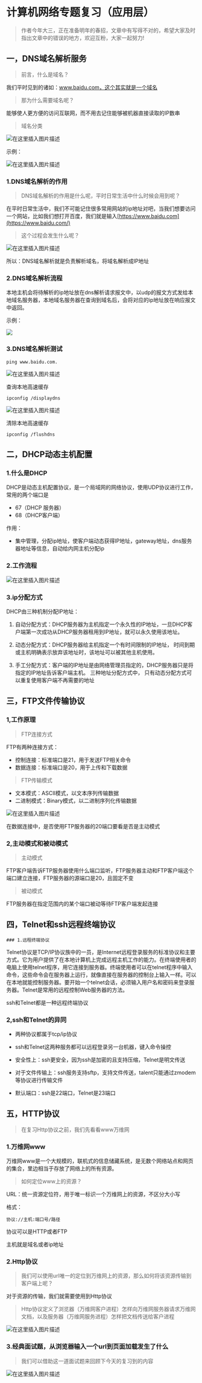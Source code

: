 # 计算机网络专题复习（应用层）

> 作者今年大三，正在准备明年的春招，文章中有写得不对的，希望大家及时指出文章中的错误的地方，欢迎互粉，大家一起努力!

## 一，DNS域名解析服务

> 前言，什么是域名？

我们平时见到的诸如：www.baidu.com，这个其实就是一个域名

> 那为什么需要域名呢？

能够使人更方便的访问互联网，而不用去记住能够被机器直接读取的IP数串

> 域名分类



![在这里插入图片描述](https://img-blog.csdnimg.cn/2019101513125221.png?x-oss-process=image/watermark,type_ZmFuZ3poZW5naGVpdGk,shadow_10,text_aHR0cHM6Ly9ibG9nLmNzZG4ubmV0L3dlaXhpbl80MTkyMjI4OQ==,size_16,color_FFFFFF,t_70)

示例：

![在这里插入图片描述](https://img-blog.csdnimg.cn/2019101513065130.png?x-oss-process=image/watermark,type_ZmFuZ3poZW5naGVpdGk,shadow_10,text_aHR0cHM6Ly9ibG9nLmNzZG4ubmV0L3dlaXhpbl80MTkyMjI4OQ==,size_16,color_FFFFFF,t_70)

### 1.DNS域名解析的作用

> DNS域名解析的作用是什么呢，平时日常生活中什么时候会用到呢？

在平时日常生活中，我们不可能记住很多常用网站的ip地址对吧，当我们想要访问一个网站，比如我们想打开百度，我们就是输入[https://www.baidu.com](https://www.baidu.com/)

> 这个过程会发生什么呢？

![在这里插入图片描述](https://img-blog.csdnimg.cn/20191014225241906.png?x-oss-process=image/watermark,type_ZmFuZ3poZW5naGVpdGk,shadow_10,text_aHR0cHM6Ly9ibG9nLmNzZG4ubmV0L3dlaXhpbl80MTkyMjI4OQ==,size_16,color_FFFFFF,t_70)

所以：DNS域名解析就是负责解析域名，将域名解析成IP地址

### 2.DNS域名解析流程

本地主机会将待解析的ip地址放在dns解析请求报文中，以udp的报文方式发给本地域名服务器，本地域名服务器在查询到域名后，会将对应的ip地址放在响应报文中返回。

示例：

![](https://gss2.bdstatic.com/9fo3dSag_xI4khGkpoWK1HF6hhy/baike/c0%3Dbaike150%2C5%2C5%2C150%2C50/sign=3d95231f87d6277ffd1f3a6a49517455/4e4a20a4462309f72ac61ab6720e0cf3d6cad6ed.jpg)

### 3.DNS域名解析测试

```shell
ping www.baidu.com.
```

![在这里插入图片描述](https://img-blog.csdnimg.cn/20191014230049578.png?x-oss-process=image/watermark,type_ZmFuZ3poZW5naGVpdGk,shadow_10,text_aHR0cHM6Ly9ibG9nLmNzZG4ubmV0L3dlaXhpbl80MTkyMjI4OQ==,size_16,color_FFFFFF,t_70)

查询本地高速缓存

```shell
ipconfig /displaydns
```

![在这里插入图片描述](https://img-blog.csdnimg.cn/20191015132838699.png?x-oss-process=image/watermark,type_ZmFuZ3poZW5naGVpdGk,shadow_10,text_aHR0cHM6Ly9ibG9nLmNzZG4ubmV0L3dlaXhpbl80MTkyMjI4OQ==,size_16,color_FFFFFF,t_70)

清除本地高速缓存

```shell
ipconfig /flushdns
```



## 二，DHCP动态主机配置

### 1.什么是DHCP

DHCP是动态主机配置协议，是一个局域网的网络协议，使用UDP协议进行工作，常用的两个端口是

- 67（DHCP 服务器）
- 68（DHCP客户端）

作用：

- 集中管理，分配ip地址，使客户端动态获得IP地址，gateway地址，dns服务器地址等信息，自动给内网主机分配ip

### 2.工作流程

![在这里插入图片描述](https://img-blog.csdnimg.cn/20191015140546356.png?x-oss-process=image/watermark,type_ZmFuZ3poZW5naGVpdGk,shadow_10,text_aHR0cHM6Ly9ibG9nLmNzZG4ubmV0L3dlaXhpbl80MTkyMjI4OQ==,size_16,color_FFFFFF,t_70)



### 3.ip分配方式

DHCP由三种机制分配IP地址：

1. 自动分配方式：DHCP服务器为主机指定一个永久性的IP地址，一旦DHCP客户端第一次成功从DHCP服务器租用到IP地址，就可以永久使用该地址。


2. 动态分配方式：DHCP服务器给主机指定一个有时间限制的IP地址， 时间到期或主机明确表示放弃该地址时，该地址可以被其他主机使用。
3. 手工分配方式：客户端的IP地址是由网络管理员指定的，DHCP服务器只是将指定的IP地址告诉客户端主机。 三种地址分配方式中， 只有动态分配方式可以重复使用客户端不再需要的地址



## 三，FTP文件传输协议



### 1,工作原理

> FTP连接方式

FTP有两种连接方式：

- 控制连接：标准端口是21，用于发送FTP相关命令
- 数据连接：标准端口是20，用于上传和下载数据

> FTP传输模式

- 文本模式：ASCII模式，以文本序列传输数据
- 二进制模式：Binary模式，以二进制序列化传输数据



![在这里插入图片描述](https://img-blog.csdnimg.cn/2019101520511860.png?x-oss-process=image/watermark,type_ZmFuZ3poZW5naGVpdGk,shadow_10,text_aHR0cHM6Ly9ibG9nLmNzZG4ubmV0L3dlaXhpbl80MTkyMjI4OQ==,size_16,color_FFFFFF,t_70)

在数据连接中，是否使用FTP服务器的20端口要看是否是主动模式



### 2,主动模式和被动模式

> 主动模式

FTP客户端告诉FTP服务器使用什么端口监听，FTP服务器主动和FTP客户端这个端口建立连接，FTP服务器的源端口是20，且固定不变



> 被动模式

FTP服务器在指定范围内的某个端口被动等待FTP客户端发起连接



## 四，Telnet和ssh远程终端协议

	### 1.远程终端协议

Telnet协议是TCP/IP协议族中的一员，是Internet远程登录服务的标准协议和主要方式。它为用户提供了在本地计算机上完成远程主机工作的能力。在终端使用者的电脑上使用telnet程序，用它连接到服务器。终端使用者可以在telnet程序中输入命令，这些命令会在服务器上运行，就像直接在服务器的控制台上输入一样。可以在本地就能控制服务器。要开始一个telnet会话，必须输入用户名和密码来登录服务器。Telnet是常用的远程控制Web服务器的方法。

ssh和Telnet都是一种远程终端协议

### 2,ssh和Telnet的异同

- 两种协议都属于tcp/ip协议

- ssh和Telnet这两种服务都可以远程登录另一台机器，键入命令操控
- 安全性上：ssh更安全，因为ssh是加密的且支持压缩，Telnet是明文传送
- 对于文件传输上：ssh服务支持sftp，支持文件传送，talent只能通过zmodem等协议进行传输文件
- 默认端口：ssh是22端口，Telnet是23端口



## 五，HTTP协议

> 在复习Http协议之前，我们先看看www万维网			

### 1.万维网www

万维网www是一个大规模的，联机式的信息储藏系统，是无数个网络站点和网页的集合，里边相当于存放了网络上的所有资源。

> 如何定位www上的资源？

URL：统一资源定位符，用于唯一标识一个万维网上的资源，不区分大小写

格式：

```url
协议://主机:端口号/路径
```

协议可以是HTTP或者FTP

主机就是域名或者ip地址



### 2.Http协议

> 我们可以使用url唯一的定位到万维网上的资源，那么如何将该资源传输到客户端上呢？

对于资源的传输，我们就需要使用到Http协议

> Http协议定义了浏览器（万维网客户进程）怎样向万维网服务器请求万维网文档，以及服务器（万维网服务进程）怎样把文档传送给客户进程



![在这里插入图片描述](https://img-blog.csdnimg.cn/20191015214742975.png?x-oss-process=image/watermark,type_ZmFuZ3poZW5naGVpdGk,shadow_10,text_aHR0cHM6Ly9ibG9nLmNzZG4ubmV0L3dlaXhpbl80MTkyMjI4OQ==,size_16,color_FFFFFF,t_70)



### 3.经典面试题，从浏览器输入一个url到页面加载发生了什么

> 我们可以借助这一道面试题来回顾下今天的复习到的内容

![在这里插入图片描述](https://img-blog.csdnimg.cn/20191015215957518.png?x-oss-process=image/watermark,type_ZmFuZ3poZW5naGVpdGk,shadow_10,text_aHR0cHM6Ly9ibG9nLmNzZG4ubmV0L3dlaXhpbl80MTkyMjI4OQ==,size_16,color_FFFFFF,t_70)





